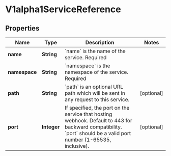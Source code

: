 

# V1alpha1ServiceReference

## Properties

Name | Type | Description | Notes
------------ | ------------- | ------------- | -------------
**name** | **String** | &#x60;name&#x60; is the name of the service. Required | 
**namespace** | **String** | &#x60;namespace&#x60; is the namespace of the service. Required | 
**path** | **String** | &#x60;path&#x60; is an optional URL path which will be sent in any request to this service. |  [optional]
**port** | **Integer** | If specified, the port on the service that hosting webhook. Default to 443 for backward compatibility. &#x60;port&#x60; should be a valid port number (1-65535, inclusive). |  [optional]



